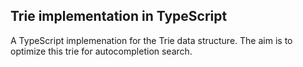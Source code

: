 ## Trie implementation in TypeScript

A TypeScript implemenation for the Trie data structure. The aim is to optimize this trie for autocompletion search.
